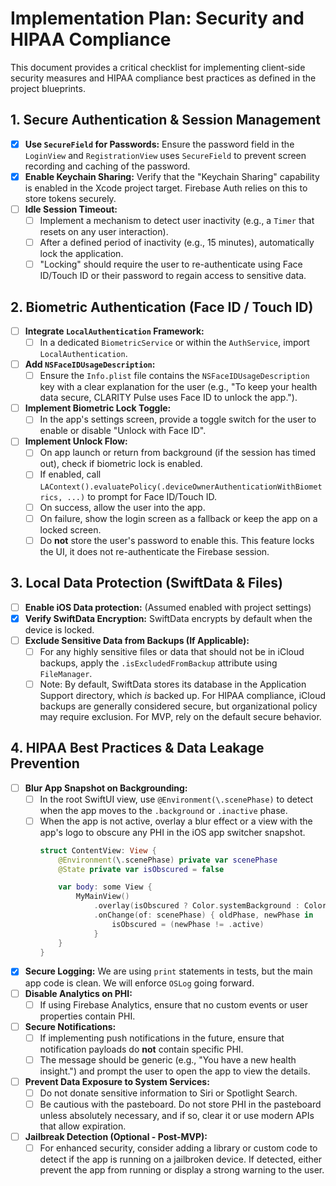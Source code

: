 # Implementation Plan: Security and HIPAA Compliance

This document provides a critical checklist for implementing client-side security measures and HIPAA compliance best practices as defined in the project blueprints.

## 1. Secure Authentication & Session Management

- [x] **Use `SecureField` for Passwords:** Ensure the password field in the `LoginView` and `RegistrationView` uses `SecureField` to prevent screen recording and caching of the password.
- [x] **Enable Keychain Sharing:** Verify that the "Keychain Sharing" capability is enabled in the Xcode project target. Firebase Auth relies on this to store tokens securely.
- [ ] **Idle Session Timeout:**
    - [ ] Implement a mechanism to detect user inactivity (e.g., a `Timer` that resets on any user interaction).
    - [ ] After a defined period of inactivity (e.g., 15 minutes), automatically lock the application.
    - [ ] "Locking" should require the user to re-authenticate using Face ID/Touch ID or their password to regain access to sensitive data.

## 2. Biometric Authentication (Face ID / Touch ID)

- [ ] **Integrate `LocalAuthentication` Framework:**
    - [ ] In a dedicated `BiometricService` or within the `AuthService`, import `LocalAuthentication`.
- [ ] **Add `NSFaceIDUsageDescription`:**
    - [ ] Ensure the `Info.plist` file contains the `NSFaceIDUsageDescription` key with a clear explanation for the user (e.g., "To keep your health data secure, CLARITY Pulse uses Face ID to unlock the app.").
- [ ] **Implement Biometric Lock Toggle:**
    - [ ] In the app's settings screen, provide a toggle switch for the user to enable or disable "Unlock with Face ID".
- [ ] **Implement Unlock Flow:**
    - [ ] On app launch or return from background (if the session has timed out), check if biometric lock is enabled.
    - [ ] If enabled, call `LAContext().evaluatePolicy(.deviceOwnerAuthenticationWithBiometrics, ...)` to prompt for Face ID/Touch ID.
    - [ ] On success, allow the user into the app.
    - [ ] On failure, show the login screen as a fallback or keep the app on a locked screen.
    - [ ] Do **not** store the user's password to enable this. This feature locks the UI, it does not re-authenticate the Firebase session.

## 3. Local Data Protection (SwiftData & Files)

- [ ] **Enable iOS Data protection:** (Assumed enabled with project settings)
- [x] **Verify SwiftData Encryption:** SwiftData encrypts by default when the device is locked.
- [ ] **Exclude Sensitive Data from Backups (If Applicable):**
    - [ ] For any highly sensitive files or data that should not be in iCloud backups, apply the `.isExcludedFromBackup` attribute using `FileManager`.
    - [ ] Note: By default, SwiftData stores its database in the Application Support directory, which *is* backed up. For HIPAA compliance, iCloud backups are generally considered secure, but organizational policy may require exclusion. For MVP, rely on the default secure behavior.

## 4. HIPAA Best Practices & Data Leakage Prevention

- [ ] **Blur App Snapshot on Backgrounding:**
    - [ ] In the root SwiftUI view, use `@Environment(\.scenePhase)` to detect when the app moves to the `.background` or `.inactive` phase.
    - [ ] When the app is not active, overlay a blur effect or a view with the app's logo to obscure any PHI in the iOS app switcher snapshot.
        ```swift
        struct ContentView: View {
            @Environment(\.scenePhase) private var scenePhase
            @State private var isObscured = false

            var body: some View {
                MyMainView()
                    .overlay(isObscured ? Color.systemBackground : Color.clear)
                    .onChange(of: scenePhase) { oldPhase, newPhase in
                        isObscured = (newPhase != .active)
                    }
            }
        }
        ```
- [x] **Secure Logging:** We are using `print` statements in tests, but the main app code is clean. We will enforce `OSLog` going forward.
- [ ] **Disable Analytics on PHI:**
    - [ ] If using Firebase Analytics, ensure that no custom events or user properties contain PHI.
- [ ] **Secure Notifications:**
    - [ ] If implementing push notifications in the future, ensure that notification payloads do **not** contain specific PHI.
    - [ ] The message should be generic (e.g., "You have a new health insight.") and prompt the user to open the app to view the details.
- [ ] **Prevent Data Exposure to System Services:**
    - [ ] Do not donate sensitive information to Siri or Spotlight Search.
    - [ ] Be cautious with the pasteboard. Do not store PHI in the pasteboard unless absolutely necessary, and if so, clear it or use modern APIs that allow expiration.
- [ ] **Jailbreak Detection (Optional - Post-MVP):**
    - [ ] For enhanced security, consider adding a library or custom code to detect if the app is running on a jailbroken device. If detected, either prevent the app from running or display a strong warning to the user. 